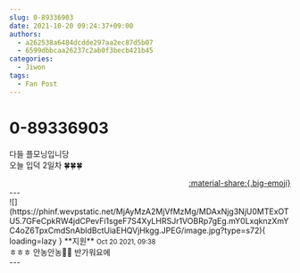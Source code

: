 ```yaml
---
slug: 0-89336903
date: 2021-10-20 09:24:37+09:00
authors:
  - a262538a6484dcdde297aa2ec87d5b07
  - 6599dbbcaa26237c2ab0f3becb421b45
categories:
  - Jiwon
tags:
  - Fan Post
---
```


# 0-89336903

<div class="post-container" markdown="1">
<div class="content-container md-sidebar__scrollwrap" markdown="1">

다들 플모닝입니당<br>오늘 입덕 2일차 🍀🍀🍀

</div>
</div>

<div style="text-align: right;" markdown="1">
<a href="https://weverse.io/fromis9/fanpost/0-89336903" style="text-align: right;">:material-share:{.big-emoji}</a>
</div>
---

<div class="comments-container md-sidebar__scrollwrap" markdown="1">
<div class="comment" markdown="1">
<div class='id-container' markdown="1">
![](https://phinf.wevpstatic.net/MjAyMzA2MjVfMzMg/MDAxNjg3NjU0MTExOTU5.7GFeCpkRW4jdCPevFi1sgeF7S4XyLHRSJr1VOBRp7gEg.mY0LxqknzXmYC4oZ6TpxCmdSnAbldBctUiaEHQVjHkgg.JPEG/image.jpg?type=s72){ loading=lazy }
**<span class="artist">지원</span>** <small>Oct 20 2021, 09:38</small><br>
</div>
<div class='comment-body' markdown="1">
ㅎㅎㅎ 안농안농🙌🙌 반가워요에
</div>
</div>
</div>
---
